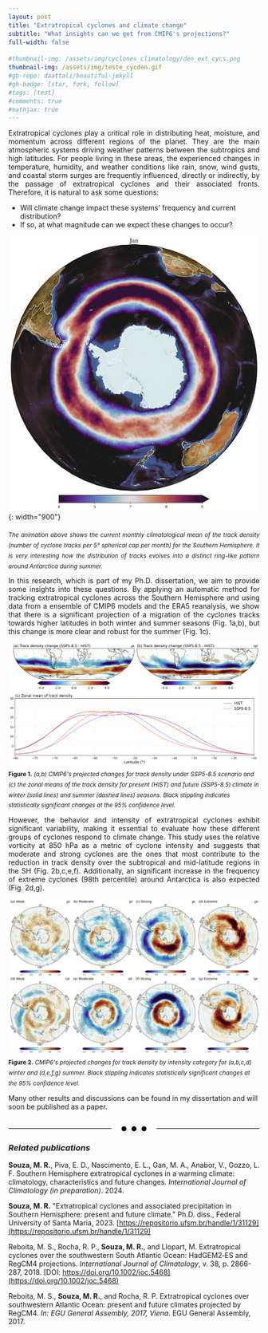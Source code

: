 ```yaml
---
layout: post
title: "Extratropical cyclones and climate change"
subtitle: "What insights can we get from CMIP6's projections?"
full-width: false

#thumbnail-img: /assets/img/cyclones_climatology/den_ext_cycs.png
thumbnail-img: /assets/img/teste_cycden.gif
#gh-repo: daattali/beautiful-jekyll
#gh-badge: [star, fork, follow]
#tags: [test]
#comments: true
#mathjax: true
---
```

<div align="justify">
Extratropical cyclones play a critical role in distributing heat, moisture, and momentum across different regions of the planet. They are the main atmospheric systems driving weather patterns between the subtropics and high latitudes. For people living in these areas, the experienced changes in temperature, humidity, and weather conditions like rain, snow, wind gusts, and coastal storm surges are frequently influenced, directly or indirectly, by the passage of extratropical cyclones and their associated fronts. Therefore, it is natural to ask some questions:
</div><p></p>

* Will climate change impact these systems' frequency and current distribution? <br>
* If so, at what magnitude can we expect these changes to occur?
<p></p>

![Track densities SH](/assets/img/teste_cycden.gif){: width="900"}

<div style="text-align: justify"><i>
<sub>The animation above shows the current monthly climatological mean of the track density (number of cyclone tracks per 5° spherical cap per month) for the Southern Hemisphere.
It is very interesting how the distribution of tracks evolves into a distinct ring-like pattern around Antarctica during summer.
</sub>
</i></div><p></p>


<div align="justify">
In this research, which is part of my Ph.D. dissertation, we aim to provide some insights into these questions. By applying an automatic method for tracking extratropical cyclones across the Southern Hemisphere and using data from a ensemble of CMIP6 models and the ERA5 reanalysis, we show that there is a significant projection of a migration of the cyclones tracks towards higher latitudes in both winter and summer seasons (Fig. 1a,b), but this change is more clear and robust for the summer (Fig. 1c).
</div><p></p>

![Cyclone density](/assets/img/cyclones_climatology/den_cycs_zonalmean.png)
<sub>**Figure 1.** *(a,b) CMIP6's projected changes for track density under SSP5-8.5 scenario and (c) the zonal means of the track density for present (HIST) and future (SSP5-8.5) climate in winter (solid lines) and summer (dashed lines) seasons. Black stippling indicates statistically significant changes at the 95% confidence level.*</sub>

<div align="justify">
However, the behavior and intensity of extratropical cyclones exhibit significant variability, making it essential to evaluate how these different groups of cyclones respond to climate change. This study uses the relative vorticity at 850 hPa as a metric of cyclone intensity and suggests that moderate and strong cyclones are the ones that most contribute to the reduction in track density over the subtropical and mid-latitude regions in the SH (Fig. 2b,c,e,f). Additionally, an significant increase in the frequency of extreme cyclones (98th percentile) around Antarctica is also expected (Fig. 2d,g).
</div><p></p>

![Density by intensity](/assets/img/cyclones_climatology/trackdensity_byintensity.png)
<sub>**Figure 2.** *CMIP6's projected changes for track density by intensity category for (a,b,c,d) winter and (d,e,f,g) summer. Black stippling indicates statistically significant changes at the 95% confidence level.*</sub>

Many other results and discussions can be found in my dissertation and will soon be published as a paper.

<!-- ![Cyclone density](/assets/img/cyclones_climatology/changes2_percentiles.png)
**Figure 3.** *CMIP6's projected changes for (a) maximum relative vorticity (s⁻¹) and (b) maximum precipitation rate (mm.6hr⁻¹) throughout the cyclones lifecycle. The changes are showed in terms of percentiles. Horizontal dotted line indicates the zeroline.* -->

<br>
<div style="display: flex; justify-content: center; align-items: center;">
    <div style="flex-grow: 1; height:1px; background:black;"></div>
    <section style="margin: 0 15px; display: flex; align-items: center; justify-content: space-between;">
        <div style="width: 10px; height: 10px; background: #000000; border-radius: 50%; margin: 0 5px;"></div>
        <div style="width: 10px; height: 10px; background: #000000; border-radius: 50%; margin: 0 5px;"></div>
        <div style="width: 10px; height: 10px; background: #000000; border-radius: 50%; margin: 0 5px;"></div>
    </section>
    <div style="flex-grow: 1; height:1px; background:black;"></div>
</div>

### *Related publications*
**Souza, M. R.**, Piva, E. D., Nascimento, E. L., Gan, M. A., Anabor, V., Gozzo, L. F. Southern Hemisphere extratropical cyclones in a warming climate: climatology, characteristics and future changes. _International Journal of Climatology (in preparation)_. 2024.

**Souza, M. R.** "Extratropical cyclones and associated precipitation in Southern Hemisphere: present and future climate." Ph.D. diss., Federal University of Santa Maria, 2023. [https://repositorio.ufsm.br/handle/1/31129](https://repositorio.ufsm.br/handle/1/31129)

Reboita, M. S., Rocha, R. P., **Souza, M. R.**, and Llopart, M. Extratropical cyclones
over the southwestern South Atlantic Ocean: HadGEM2‐ES and RegCM4
projections. _International Journal of Climatology_, v. 38, p. 2866-287, 2018. [DOI: https://doi.org/10.1002/joc.5468](https://doi.org/10.1002/joc.5468)

Reboita, M. S., **Souza, M. R.**, and Rocha, R. P. Extratropical cyclones over southwestern Atlantic Ocean: present and future climates projected by RegCM4. _In: EGU General Assembly, 2017, Viena_. EGU General Assembly, 2017.

<!--
{: .box-success}
This is a demo post to show you how to write blog posts with markdown.  I strongly encourage you to [take 5 minutes to learn how to write in markdown](https://markdowntutorial.com/) - it'll teach you how to transform regular text into bold/italics/tables/etc.<br/>I also encourage you to look at the [code that created this post](https://raw.githubusercontent.com/daattali/beautiful-jekyll/master/_posts/2020-02-28-sample-markdown.md) to learn some more advanced tips about using markdown in Beautiful Jekyll.



**Here is some bold text**

## Here is a secondary heading

[This is a link to a different site](https://deanattali.com/) and [this is a link to a section inside this page](#local-urls).

Here's a table:

| Number | Next number | Previous number |
| :------ |:--- | :--- |
| Five | Six | Four |
| Ten | Eleven | Nine |
| Seven | Eight | Six |
| Two | Three | One |

You can use [MathJax](https://www.mathjax.org/) to write LaTeX expressions. For example:
When \\(a \ne 0\\), there are two solutions to \\(ax^2 + bx + c = 0\\) and they are $$x = {-b \pm \sqrt{b^2-4ac} \over 2a}.$$

How about a yummy crepe?

![Crepe](https://beautifuljekyll.com/assets/img/crepe.jpg)

It can also be centered!

![Crepe](https://beautifuljekyll.com/assets/img/crepe.jpg){: .mx-auto.d-block :}

Here's a code chunk:

~~~
var foo = function(x) {
  return(x + 5);
}
foo(3)
~~~

And here is the same code with syntax highlighting:

```javascript
var foo = function(x) {
  return(x + 5);
}
foo(3)
```

And here is the same code yet again but with line numbers:

{% highlight javascript linenos %}
var foo = function(x) {
  return(x + 5);
}
foo(3)
{% endhighlight %}

## Boxes
You can add notification, warning and error boxes like this:

### Notification

{: .box-note}
**Note:** This is a notification box.

### Warning

{: .box-warning}
**Warning:** This is a warning box.

### Error

{: .box-error}
**Error:** This is an error box.

## Local URLs in project sites {#local-urls}

When hosting a *project site* on GitHub Pages (for example, `https://USERNAME.github.io/MyProject`), URLs that begin with `/` and refer to local files may not work correctly due to how the root URL (`/`) is interpreted by GitHub Pages. You can read more about it [in the FAQ](https://beautifuljekyll.com/faq/#links-in-project-page). To demonstrate the issue, the following local image will be broken **if your site is a project site:**

![Crepe](/assets/img/crepe.jpg)

If the above image is broken, then you'll need to follow the instructions [in the FAQ](https://beautifuljekyll.com/faq/#links-in-project-page). Here is proof that it can be fixed:

![Crepe]({{ '/assets/img/crepe.jpg' | relative_url }})

-->

